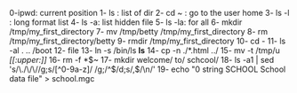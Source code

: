 0-ipwd: current position
1- ls : list of dir
2- cd ~ : go to the user home
3- ls -l : long format list
4- ls -a: list hidden file
5- ls -la: for all 
6- mkdir /tmp/my_first_directory
7- mv /tmp/betty /tmp/my_first_directory
8- rm  /tmp/my_first_directory/betty
9- rmdir /tmp/my_first_directory
10- cd -
11- ls -al . .. /boot
12- file 
13- ln -s /bin/ls __ls__
14- cp -n ./*.html ../
15- mv -t /tmp/u *[[:upper:]]*
16- rm -f *$~
17- mkdir welcome/ to/ schcool/
18- ls -a1 | sed 's/\./\/\//g;s/[^0-9a-z]/ /g;/^$/d;s/,$/\n/'
19- echo "0 string SCHOOL School data file" > school.mgc
